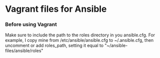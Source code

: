 # Vagrant files for Ansible

### Before using Vagrant
Make sure to include the path to the roles directory in you ansible.cfg.
For example, I copy mine from /etc/ansible/ansible.cfg to ~/.ansible.cfg,
then uncomment or add roles_path, setting it equal to "~/ansible-files/ansible/roles"
